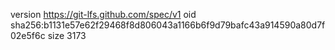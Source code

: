 version https://git-lfs.github.com/spec/v1
oid sha256:b1131e57e62f29468f8d806043a1166b6f9d79bafc43a914590a80d7f02e5f6c
size 3173
